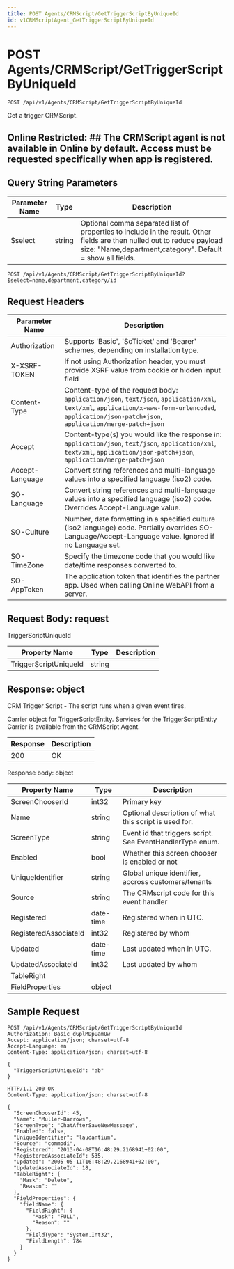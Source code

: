 ```yaml
---
title: POST Agents/CRMScript/GetTriggerScriptByUniqueId
id: v1CRMScriptAgent_GetTriggerScriptByUniqueId
---
```


# POST Agents/CRMScript/GetTriggerScriptByUniqueId

```http
POST /api/v1/Agents/CRMScript/GetTriggerScriptByUniqueId
```

Get a trigger CRMScript.



## Online Restricted: ## The CRMScript agent is not available in Online by default. Access must be requested specifically when app is registered.





## Query String Parameters

| Parameter Name | Type |  Description |
|----------------|------|--------------|
| $select | string |  Optional comma separated list of properties to include in the result. Other fields are then nulled out to reduce payload size: "Name,department,category". Default = show all fields. |

```http
POST /api/v1/Agents/CRMScript/GetTriggerScriptByUniqueId?$select=name,department,category/id
```


## Request Headers

| Parameter Name | Description |
|----------------|-------------|
| Authorization  | Supports 'Basic', 'SoTicket' and 'Bearer' schemes, depending on installation type. |
| X-XSRF-TOKEN   | If not using Authorization header, you must provide XSRF value from cookie or hidden input field |
| Content-Type | Content-type of the request body: `application/json`, `text/json`, `application/xml`, `text/xml`, `application/x-www-form-urlencoded`, `application/json-patch+json`, `application/merge-patch+json` |
| Accept         | Content-type(s) you would like the response in: `application/json`, `text/json`, `application/xml`, `text/xml`, `application/json-patch+json`, `application/merge-patch+json` |
| Accept-Language | Convert string references and multi-language values into a specified language (iso2) code. |
| SO-Language | Convert string references and multi-language values into a specified language (iso2) code. Overrides Accept-Language value. |
| SO-Culture | Number, date formatting in a specified culture (iso2 language) code. Partially overrides SO-Language/Accept-Language value. Ignored if no Language set. |
| SO-TimeZone | Specify the timezone code that you would like date/time responses converted to. |
| SO-AppToken | The application token that identifies the partner app. Used when calling Online WebAPI from a server. |

## Request Body: request  

TriggerScriptUniqueId 

| Property Name | Type |  Description |
|----------------|------|--------------|
| TriggerScriptUniqueId | string |  |


## Response: object

CRM Trigger Script - The script runs when a given event fires.



Carrier object for TriggerScriptEntity.
Services for the TriggerScriptEntity Carrier is available from the <see cref="T:SuperOffice.CRM.Services.ICRMScriptAgent">CRMScript Agent</see>.

| Response | Description |
|----------------|-------------|
| 200 | OK |

Response body: object

| Property Name | Type |  Description |
|----------------|------|--------------|
| ScreenChooserId | int32 | Primary key |
| Name | string | Optional description of what this script is used for. |
| ScreenType | string | Event id that triggers script.  See EventHandlerType enum. |
| Enabled | bool | Whether this screen chooser is enabled or not |
| UniqueIdentifier | string | Global unique identifier, accross customers/tenants |
| Source | string | The CRMscript code for this event handler |
| Registered | date-time | Registered when  in UTC. |
| RegisteredAssociateId | int32 | Registered by whom |
| Updated | date-time | Last updated when  in UTC. |
| UpdatedAssociateId | int32 | Last updated by whom |
| TableRight |  |  |
| FieldProperties | object |  |

## Sample Request

```http!
POST /api/v1/Agents/CRMScript/GetTriggerScriptByUniqueId
Authorization: Basic dGplMDpUamUw
Accept: application/json; charset=utf-8
Accept-Language: en
Content-Type: application/json; charset=utf-8

{
  "TriggerScriptUniqueId": "ab"
}
```

```http_
HTTP/1.1 200 OK
Content-Type: application/json; charset=utf-8

{
  "ScreenChooserId": 45,
  "Name": "Muller-Barrows",
  "ScreenType": "ChatAfterSaveNewMessage",
  "Enabled": false,
  "UniqueIdentifier": "laudantium",
  "Source": "commodi",
  "Registered": "2013-04-08T16:48:29.2168941+02:00",
  "RegisteredAssociateId": 535,
  "Updated": "2005-05-11T16:48:29.2168941+02:00",
  "UpdatedAssociateId": 18,
  "TableRight": {
    "Mask": "Delete",
    "Reason": ""
  },
  "FieldProperties": {
    "fieldName": {
      "FieldRight": {
        "Mask": "FULL",
        "Reason": ""
      },
      "FieldType": "System.Int32",
      "FieldLength": 784
    }
  }
}
```